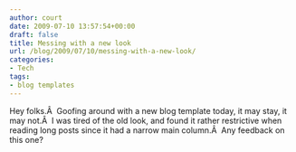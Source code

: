 ```yaml
---
author: court
date: 2009-07-10 13:57:54+00:00
draft: false
title: Messing with a new look
url: /blog/2009/07/10/messing-with-a-new-look/
categories:
- Tech
tags:
- blog templates
---
```


Hey folks.Â  Goofing around with a new blog template today, it may stay, it may not.Â  I was tired of the old look, and found it rather restrictive when reading long posts since it had a narrow main column.Â  Any feedback on this one?
